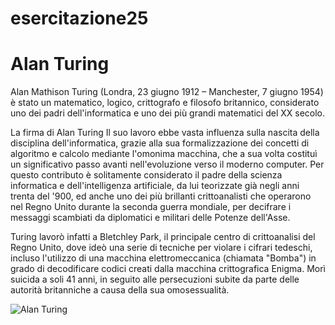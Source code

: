 # esercitazione25

# Alan Turing

Alan Mathison Turing (Londra, 23 giugno 1912 – Manchester, 7 giugno 1954) è stato un matematico, logico, crittografo e filosofo britannico, considerato uno dei padri dell'informatica e uno dei più grandi matematici del XX secolo.


La firma di Alan Turing
Il suo lavoro ebbe vasta influenza sulla nascita della disciplina dell'informatica, grazie alla sua formalizzazione dei concetti di algoritmo e calcolo mediante l'omonima macchina, che a sua volta costituì un significativo passo avanti nell'evoluzione verso il moderno computer. Per questo contributo è solitamente considerato il padre della scienza informatica e dell'intelligenza artificiale, da lui teorizzate già negli anni trenta del '900, ed anche uno dei più brillanti crittoanalisti che operarono nel Regno Unito durante la seconda guerra mondiale, per decifrare i messaggi scambiati da diplomatici e militari delle Potenze dell'Asse.

Turing lavorò infatti a Bletchley Park, il principale centro di crittoanalisi del Regno Unito, dove ideò una serie di tecniche per violare i cifrari tedeschi, incluso l'utilizzo di una macchina elettromeccanica (chiamata "Bomba") in grado di decodificare codici creati dalla macchina crittografica Enigma. Morì suicida a soli 41 anni, in seguito alle persecuzioni subite da parte delle autorità britanniche a causa della sua omosessualità.

![Alan Turing](https://upload.wikimedia.org/wikipedia/commons/a/a1/Alan_Turing_Aged_16.jpg)
